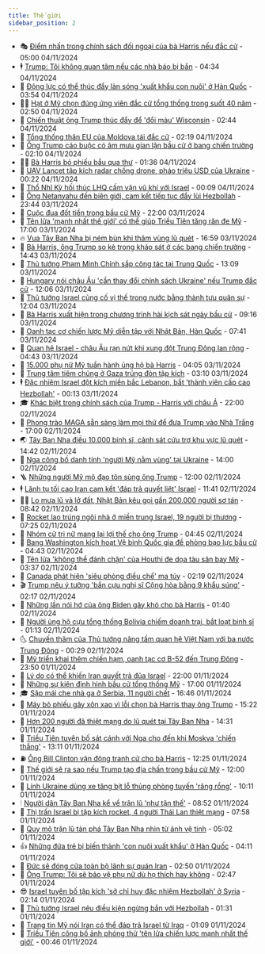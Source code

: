 ```yaml
---
title: Thế giới
sidebar_position: 2
---
```


<!-- vnexpress-the-gioi:START -->
- 🎭 [Điểm nhấn trong chính sách đối ngoại của bà Harris nếu đắc cử](https://vnexpress.net/diem-nhan-trong-chinh-sach-doi-ngoai-cua-ba-harris-neu-dac-cu-4810873.html) - 05:00 04/11/2024
- 🕴 [Trump: Tôi không quan tâm nếu các nhà báo bị bắn](https://vnexpress.net/trump-toi-khong-quan-tam-neu-cac-nha-bao-bi-ban-4811777.html) - 04:34 04/11/2024
- 🤭 [Động lực có thể thúc đẩy làn sóng &#39;xuất khẩu con nuôi&#39; ở Hàn Quốc](https://vnexpress.net/dong-luc-co-the-thuc-day-lan-song-xuat-khau-con-nuoi-o-han-quoc-4811083.html) - 03:54 04/11/2024
- 🧑‍💻 [Hạt ở Mỹ chọn đúng ứng viên đắc cử tổng thống trong suốt 40 năm](https://vnexpress.net/hat-o-my-chon-dung-ung-vien-dac-cu-tong-thong-trong-suot-40-nam-4811717.html) - 02:50 04/11/2024
- 🦏 [Chiến thuật ông Trump thúc đẩy để &#39;đổi màu&#39; Wisconsin](https://vnexpress.net/chien-thuat-ong-trump-thuc-day-de-doi-mau-wisconsin-4811251.html) - 02:44 04/11/2024
- 🦒 [Tổng thống thân EU của Moldova tái đắc cử](https://vnexpress.net/tong-thong-than-eu-cua-moldova-tai-dac-cu-4811703.html) - 02:19 04/11/2024
- 🌈 [Ông Trump cáo buộc có âm mưu gian lận bầu cử ở bang chiến trường](https://vnexpress.net/ong-trump-cao-buoc-co-am-muu-gian-lan-bau-cu-o-bang-chien-truong-4811702.html) - 02:10 04/11/2024
- 🧑‍🏫 [Bà Harris bỏ phiếu bầu qua thư](https://vnexpress.net/ba-harris-bo-phieu-bau-qua-thu-4811710.html) - 01:36 04/11/2024
- 🐲 [UAV Lancet tập kích radar chống drone, pháo triệu USD của Ukraine](https://vnexpress.net/uav-lancet-tap-kich-radar-chong-drone-phao-trieu-usd-cua-ukraine-4811667.html) - 00:22 04/11/2024
- 🦒 [Thổ Nhĩ Kỳ hối thúc LHQ cấm vận vũ khí với Israel](https://vnexpress.net/tho-nhi-ky-hoi-thuc-lhq-cam-van-vu-khi-voi-israel-4811698.html) - 00:09 04/11/2024
- 🐻 [Ông Netanyahu đến biên giới, cam kết tiếp tục đẩy lùi Hezbollah](https://vnexpress.net/ong-netanyahu-den-bien-gioi-cam-ket-tiep-tuc-day-lui-hezbollah-4811693.html) - 23:44 03/11/2024
- 🚀 [Cuộc đua đốt tiền trong bầu cử Mỹ](https://vnexpress.net/cuoc-dua-dot-tien-trong-bau-cu-my-4809565.html) - 22:00 03/11/2024
- 🥰 [Tên lửa &#39;mạnh nhất thế giới&#39; có thể giúp Triều Tiên tăng răn đe Mỹ](https://vnexpress.net/ten-lua-manh-nhat-the-gioi-co-the-giup-trieu-tien-tang-ran-de-my-4811139.html) - 17:00 03/11/2024
- 🔥 [Vua Tây Ban Nha bị ném bùn khi thăm vùng lũ quét](https://vnexpress.net/vua-tay-ban-nha-bi-nem-bun-khi-tham-vung-lu-quet-4811674.html) - 16:59 03/11/2024
- 🥳 [Bà Harris, ông Trump so kè trong khảo sát ở các bang chiến trường](https://vnexpress.net/ba-harris-ong-trump-so-ke-trong-khao-sat-o-cac-bang-chien-truong-4811654.html) - 14:43 03/11/2024
- 💼 [Thủ tướng Phạm Minh Chính sắp công tác tại Trung Quốc](https://vnexpress.net/thu-tuong-pham-minh-chinh-sap-cong-tac-tai-trung-quoc-4811643.html) - 13:09 03/11/2024
- 🤡 [Hungary nói châu Âu &#39;cần thay đổi chính sách Ukraine&#39; nếu Trump đắc cử](https://vnexpress.net/hungary-noi-chau-au-can-thay-doi-chinh-sach-ukraine-neu-trump-dac-cu-4811634.html) - 12:06 03/11/2024
- 🌁 [Thủ tướng Israel củng cố vị thế trong nước bằng thành tựu quân sự](https://vnexpress.net/thu-tuong-israel-cung-co-vi-the-trong-nuoc-bang-thanh-tuu-quan-su-4807291.html) - 12:04 03/11/2024
- 🤩 [Bà Harris xuất hiện trong chương trình hài kịch sát ngày bầu cử](https://vnexpress.net/ba-harris-xuat-hien-trong-chuong-trinh-hai-kich-sat-ngay-bau-cu-4811605.html) - 09:16 03/11/2024
- 🎉 [Oanh tạc cơ chiến lược Mỹ diễn tập với Nhật Bản, Hàn Quốc](https://vnexpress.net/oanh-tac-co-chien-luoc-my-dien-tap-voi-nhat-ban-han-quoc-4811601.html) - 07:41 03/11/2024
- 🎉 [Quan hệ Israel - châu Âu rạn nứt khi xung đột Trung Đông lan rộng](https://vnexpress.net/quan-he-israel-chau-au-ran-nut-khi-xung-dot-trung-dong-lan-rong-4807768.html) - 04:43 03/11/2024
- 🌁 [15.000 phụ nữ Mỹ tuần hành ủng hộ bà Harris](https://vnexpress.net/15-000-phu-nu-my-tuan-hanh-ung-ho-ba-harris-4811560.html) - 04:05 03/11/2024
- 🌊 [Trung tâm tiêm chủng ở Gaza trúng đòn tập kích](https://vnexpress.net/trung-tam-tiem-chung-o-gaza-trung-don-tap-kich-4811541.html) - 03:10 03/11/2024
- 🕴 [Đặc nhiệm Israel đột kích miền bắc Lebanon, bắt &#39;thành viên cấp cao Hezbollah&#39;](https://vnexpress.net/dac-nhiem-israel-dot-kich-mien-bac-lebanon-bat-thanh-vien-cap-cao-hezbollah-4811507.html) - 00:13 03/11/2024
- 🎓 [Khác biệt trong chính sách của Trump - Harris với châu Á](https://vnexpress.net/khac-biet-trong-chinh-sach-cua-trump-harris-voi-chau-a-4811289.html) - 22:00 02/11/2024
- 🦩 [Phong trào MAGA sẵn sàng làm mọi thứ để đưa Trump vào Nhà Trắng](https://vnexpress.net/phong-trao-maga-san-sang-lam-moi-thu-de-dua-trump-vao-nha-trang-4810899.html) - 17:00 02/11/2024
- 🌏 [Tây Ban Nha điều 10.000 binh sĩ, cảnh sát cứu trợ khu vực lũ quét](https://vnexpress.net/tay-ban-nha-dieu-10-000-binh-si-canh-sat-cuu-tro-khu-vuc-lu-quet-4811472.html) - 14:42 02/11/2024
- 🌋 [Nga công bố danh tính &#39;người Mỹ nằm vùng&#39; tại Ukraine](https://vnexpress.net/nga-cong-bo-danh-tinh-nguoi-my-nam-vung-tai-ukraine-4811465.html) - 14:00 02/11/2024
- 🪜 [Những người Mỹ mộ đạo tôn sùng ông Trump](https://vnexpress.net/nhung-nguoi-my-mo-dao-ton-sung-ong-trump-4810029.html) - 12:00 02/11/2024
- 🕴 [Lãnh tụ tối cao Iran cam kết &#39;đáp trả quyết liệt&#39; Israel](https://vnexpress.net/lanh-tu-toi-cao-iran-cam-ket-dap-tra-quyet-liet-israel-4811447.html) - 11:41 02/11/2024
- 🧑‍🏫 [Lo mưa lũ và lở đất, Nhật Bản kêu gọi gần 200.000 người sơ tán](https://vnexpress.net/lo-mua-lu-va-lo-dat-nhat-ban-keu-goi-gan-200-000-nguoi-so-tan-4811417.html) - 08:42 02/11/2024
- 🌮 [Rocket lao trúng ngôi nhà ở miền trung Israel, 19 người bị thương](https://vnexpress.net/rocket-lao-trung-ngoi-nha-o-mien-trung-israel-19-nguoi-bi-thuong-4811399.html) - 07:25 02/11/2024
- 🚦 [Nhóm cử tri nữ mang lại lợi thế cho ông Trump](https://vnexpress.net/nhom-cu-tri-nu-mang-lai-loi-the-cho-ong-trump-4805089.html) - 04:45 02/11/2024
- 💫 [Bang Washington kích hoạt Vệ binh Quốc gia đề phòng bạo lực bầu cử](https://vnexpress.net/bang-washington-kich-hoat-ve-binh-quoc-gia-de-phong-bao-luc-bau-cu-4811344.html) - 04:43 02/11/2024
- 🤡 [Tên lửa &#39;không thể đánh chặn&#39; của Houthi đe dọa tàu sân bay Mỹ](https://vnexpress.net/ten-lua-khong-the-danh-chan-cua-houthi-de-doa-tau-san-bay-my-4811327.html) - 03:37 02/11/2024
- 🦣 [Canada phát hiện &#39;siêu phòng điều chế&#39; ma túy](https://vnexpress.net/canada-phat-hien-sieu-phong-dieu-che-ma-tuy-4811299.html) - 02:19 02/11/2024
- 🎬 [Trump nêu ý tưởng &#39;bắn cựu nghị sĩ Cộng hòa bằng 9 khẩu súng&#39;](https://vnexpress.net/trump-neu-y-tuong-ban-cuu-nghi-si-cong-hoa-bang-9-khau-sung-4811291.html) - 02:17 02/11/2024
- 🎉 [Những lần nói hớ của ông Biden gây khó cho bà Harris](https://vnexpress.net/nhung-lan-noi-ho-cua-ong-biden-gay-kho-cho-ba-harris-4810641.html) - 01:40 02/11/2024
- 🎡 [Người ủng hộ cựu tổng thống Bolivia chiếm doanh trại, bắt loạt binh sĩ](https://vnexpress.net/nguoi-ung-ho-cuu-tong-thong-bolivia-chiem-doanh-trai-bat-loat-binh-si-4811279.html) - 01:13 02/11/2024
- 🌜 [Chuyến thăm của Thủ tướng nâng tầm quan hệ Việt Nam với ba nước Trung Đông](https://vnexpress.net/chuyen-tham-cua-thu-tuong-nang-tam-quan-he-viet-nam-voi-ba-nuoc-trung-dong-4811097.html) - 00:29 02/11/2024
- 🎡 [Mỹ triển khai thêm chiến hạm, oanh tạc cơ B-52 đến Trung Đông](https://vnexpress.net/my-trien-khai-them-chien-ham-oanh-tac-co-b-52-den-trung-dong-4811277.html) - 23:50 01/11/2024
- 🤗 [Lý do có thể khiến Iran quyết trả đũa Israel](https://vnexpress.net/ly-do-co-the-khien-iran-quyet-tra-dua-israel-4810961.html) - 22:00 01/11/2024
- 🦩 [Những sự kiện định hình bầu cử tổng thống Mỹ](https://vnexpress.net/nhung-su-kien-dinh-hinh-bau-cu-tong-thong-my-4810878.html) - 17:00 01/11/2024
- 🎓 [Sập mái che nhà ga ở Serbia, 11 người chết](https://vnexpress.net/sap-mai-che-nha-ga-o-serbia-11-nguoi-chet-4811264.html) - 16:46 01/11/2024
- 🌁 [Máy bỏ phiếu gây xôn xao vì lỗi chọn bà Harris thay ông Trump](https://vnexpress.net/may-bo-phieu-gay-xon-xao-vi-loi-chon-ba-harris-thay-ong-trump-4811239.html) - 15:22 01/11/2024
- 🤩 [Hơn 200 người đã thiệt mạng do lũ quét tại Tây Ban Nha](https://vnexpress.net/hon-200-nguoi-da-thiet-mang-do-lu-quet-tai-tay-ban-nha-4811232.html) - 14:31 01/11/2024
- 👹 [Triều Tiên tuyên bố sát cánh với Nga cho đến khi Moskva &#39;chiến thắng&#39;](https://vnexpress.net/trieu-tien-tuyen-bo-sat-canh-voi-nga-cho-den-khi-moskva-chien-thang-4811223.html) - 13:11 01/11/2024
- ⛽️ [Ông Bill Clinton vận động tranh cử cho bà Harris](https://vnexpress.net/ong-bill-clinton-van-dong-tranh-cu-cho-ba-harris-4811169.html) - 12:25 01/11/2024
- 🚀 [Thế giới sẽ ra sao nếu Trump tạo địa chấn trong bầu cử Mỹ](https://vnexpress.net/the-gioi-se-ra-sao-neu-trump-tao-dia-chan-trong-bau-cu-my-4810467.html) - 12:00 01/11/2024
- 🎡 [Lính Ukraine dùng xe tăng bịt lỗ thủng phòng tuyến &#39;răng rồng&#39;](https://vnexpress.net/linh-ukraine-dung-xe-tang-bit-lo-thung-phong-tuyen-rang-rong-4811153.html) - 10:11 01/11/2024
- 🕯 [Người dân Tây Ban Nha kể về trận lũ &#39;như tận thế&#39;](https://vnexpress.net/nguoi-dan-tay-ban-nha-ke-ve-tran-lu-nhu-tan-the-4810888.html) - 08:52 01/11/2024
- 🐻 [Thị trấn Israel bị tập kích rocket, 4 người Thái Lan thiệt mạng](https://vnexpress.net/thi-tran-israel-bi-tap-kich-rocket-4-nguoi-thai-lan-thiet-mang-4811003.html) - 07:58 01/11/2024
- 🚦 [Quy mô trận lũ tàn phá Tây Ban Nha nhìn từ ảnh vệ tinh](https://vnexpress.net/quy-mo-tran-lu-tan-pha-tay-ban-nha-nhin-tu-anh-ve-tinh-4810941.html) - 05:02 01/11/2024
- 👍 [Những đứa trẻ bị biến thành &#39;con nuôi xuất khẩu&#39; ở Hàn Quốc](https://vnexpress.net/nhung-dua-tre-bi-bien-thanh-con-nuoi-xuat-khau-o-han-quoc-4810113.html) - 04:11 01/11/2024
- 🚀 [Đức sẽ đóng cửa toàn bộ lãnh sự quán Iran](https://vnexpress.net/duc-se-dong-cua-toan-bo-lanh-su-quan-iran-4810876.html) - 02:50 01/11/2024
- 🌮 [Ông Trump: Tôi sẽ bảo vệ phụ nữ dù họ thích hay không](https://vnexpress.net/ong-trump-toi-se-bao-ve-phu-nu-du-ho-thich-hay-khong-4810868.html) - 02:47 01/11/2024
- 😎 [Israel tuyên bố tập kích &#39;sở chỉ huy đặc nhiệm Hezbollah&#39; ở Syria](https://vnexpress.net/israel-tuyen-bo-tap-kich-so-chi-huy-dac-nhiem-hezbollah-o-syria-4810901.html) - 02:14 01/11/2024
- 🐲 [Thủ tướng Israel nêu điều kiện ngừng bắn với Hezbollah](https://vnexpress.net/thu-tuong-israel-neu-dieu-kien-ngung-ban-voi-hezbollah-4810858.html) - 01:31 01/11/2024
- 💫 [Trang tin Mỹ nói Iran có thể đáp trả Israel từ Iraq](https://vnexpress.net/trang-tin-my-noi-iran-co-the-dap-tra-israel-tu-iraq-4810853.html) - 01:09 01/11/2024
- 👀 [Triều Tiên công bố ảnh phóng thử &#39;tên lửa chiến lược mạnh nhất thế giới&#39;](https://vnexpress.net/trieu-tien-cong-bo-anh-phong-thu-ten-lua-chien-luoc-manh-nhat-the-gioi-4810856.html) - 00:46 01/11/2024<!-- vnexpress-the-gioi:END -->